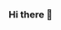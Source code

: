 ### Hi there 👋

<!--
**Kyokoumoemoe/Kyokoumoemoe** is a ✨ _special_ ✨ repository because its `README.md` (this file) appears on your GitHub profile.

[![Anurag's GitHub stats](https://github-readme-stats.vercel.app/api?username=kyokoumoemoe)](https://github.com/anuraghazra/github-readme-stats)
